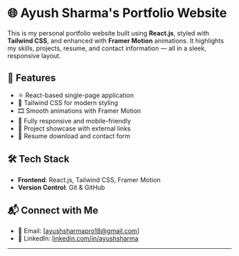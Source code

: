 # 🌐 Ayush Sharma's Portfolio Website

This is my personal portfolio website built using **React.js**, styled with **Tailwind CSS**, and enhanced with **Framer Motion** animations. It highlights my skills, projects, resume, and contact information — all in a sleek, responsive layout.

## 🚀 Features

- ⚛️ React-based single-page application
- 🎨 Tailwind CSS for modern styling
- 🎞️ Smooth animations with Framer Motion
- 📱 Fully responsive and mobile-friendly
- 📂 Project showcase with external links
- 📄 Resume download and contact form

## 🛠️ Tech Stack

- **Frontend**: React.js, Tailwind CSS, Framer Motion
- **Version Control**: Git & GitHub

## 📬 Connect with Me

- 📧 Email: [ayushsharmapro18@gmail.com]  
- 🔗 LinkedIn: [linkedin.com/in/ayushsharma](https://www.linkedin.com/in/ayush-sharma1603123/)

---